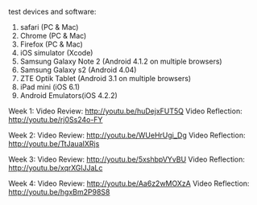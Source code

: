 <!--Robert Warren
Term 1304
Mobile Interface and Usability (MIU)
I Owe, I Owe * Bill List

Dropbox: https://www.dropbox.com/sh/vosdno8h8hrwb6s/ClRWF3j_Oh
Github: https://github.com/grindnmosh/Warren_Robert_1304_MIU_Part_2.git 
Master Branch: https://github.com/grindnmosh/Warren_Robert_1304_MIU_Part_2 
gh-pages branch: https://github.com/grindnmosh/Warren_Robert_1304_MIU_Part_2/tree/gh-pages  
Gold URL: http://grind-design.com 
Bronze URL: http://grind-design.co.nf -->

test devices and software:
1. safari (PC & Mac)
2. Chrome (PC & Mac)
3. Firefox (PC & Mac)
4. iOS simulator (Xcode)
5. Samsung Galaxy Note 2 (Android 4.1.2 on multiple browsers)
6. Samsung Galaxy s2 (Android 4.04)
7. ZTE Optik Tablet (Android 3.1 on multiple browsers)
8. iPad mini (iOS 6.1)
9. Android Emulators(iOS 4.2.2)

Week 1:
Video Review: http://youtu.be/huDejxFUT5Q 
Video Reflection: http://youtu.be/rj0Ss24o-FY

Week 2:
Video Review: http://youtu.be/WUeHrUgi_Dg
Video Reflection: http://youtu.be/TtJauaIXRjs

Week 3:
Video Review: http://youtu.be/5xshbpVYvBU
Video Reflection: http://youtu.be/xqrXGlJJaLc

Week 4:
Video Review: http://youtu.be/Aa6z2wMOXzA
Video Reflection: http://youtu.be/hgxBm2P98S8